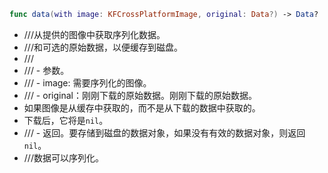 ```swift
func data(with image: KFCrossPlatformImage, original: Data?) -> Data?
```

- ///从提供的图像中获取序列化数据。
- ///和可选的原始数据，以便缓存到磁盘。
- ///
- /// - 参数。
- /// - image: 需要序列化的图像。
- /// - original：刚刚下载的原始数据。刚刚下载的原始数据。
- 如果图像是从缓存中获取的，而不是从下载的数据中获取的。
- 下载后，它将是`nil`。
- /// - 返回。要存储到磁盘的数据对象，如果没有有效的数据对象，则返回`nil`。
- ///数据可以序列化。